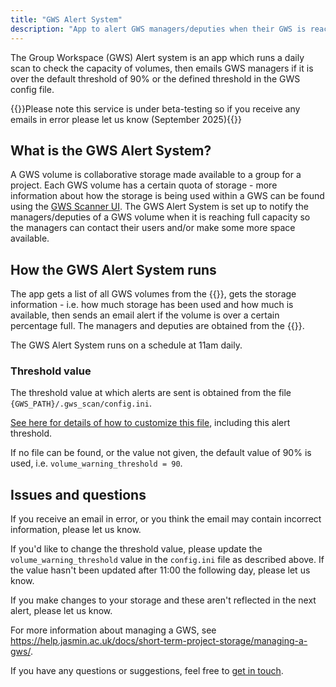 ```yaml
---
title: "GWS Alert System"
description: "App to alert GWS managers/deputies when their GWS is reaching capacity"
---
```


The Group Workspace (GWS) Alert system is an app which runs a daily scan to check the capacity of volumes, then emails GWS managers if it is over the default threshold of 90% or the defined threshold in the GWS config file.

{{<alert alert-type="info">}}Please note this service is under beta-testing so if you receive any emails in error please let us know (September 2025){{</alert>}}

## What is the GWS Alert System?

A GWS volume is collaborative storage made available to a group for a project. Each GWS volume has a certain quota of storage - more information about how the storage is being used within a GWS can be found using the [GWS Scanner UI](https://gws-scanner.jasmin.ac.uk/). The GWS Alert System is set up to notify the managers/deputies of a GWS volume when it is reaching full capacity so the managers can contact their users and/or make some more space available.

## How the GWS Alert System runs

The app gets a list of all GWS volumes from the {{<link jasmin_projects_portal />}}, gets the storage information - i.e. how much storage has been used and how much is available, then sends an email alert if the volume is over a certain percentage full. The managers and deputies are obtained from the {{<link jasmin_accounts_portal />}}.

The GWS Alert System runs on a schedule at 11am daily.

### Threshold value

The threshold value at which alerts are sent is obtained from the file `{GWS_PATH}/.gws_scan/config.ini`.

[See here for details of how to customize this file](gws-scanner/#customisation), including this alert threshold.

If no file can be found, or the value not given, the default value of 90% is used, i.e. `volume_warning_threshold = 90`.

## Issues and questions

If you receive an email in error, or you think the email may contain incorrect information, please let us know.

If you'd like to change the threshold value, please update the `volume_warning_threshold` value in the `config.ini` file as described above. If the value hasn't been updated after 11:00 the following day, please let us know.

If you make changes to your storage and these aren't reflected in the next alert, please let us know.

For more information about managing a GWS, see https://help.jasmin.ac.uk/docs/short-term-project-storage/managing-a-gws/.

If you have any questions or suggestions, feel free to [get in touch](mailto:support@jasmin.ac.uk).